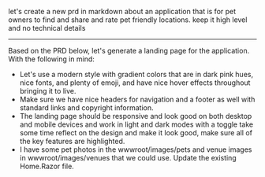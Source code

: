 let's create a new prd in markdown about an application that is for pet owners to find and share and rate pet friendly locations. keep it high level and no technical details

---

Based on the PRD below, let's generate a landing page for the application. With the following in mind:

- Let's use a modern style with gradient colors that are in dark pink hues, nice fonts, and plenty of emoji, and have nice hover effects throughout bringing it to live.
- Make sure we have nice headers for navigation and a footer as well with standard links and copyright information.
- The landing page should be responsive and look good on both desktop and mobile devices and work in light and dark modes with a toggle take some time reflect on the design and make it look good, make sure all of the key features are highlighted.
- I have some pet photos in the wwwroot/images/pets and venue images in wwwroot/images/venues that we could use. Update the existing Home.Razor file.
